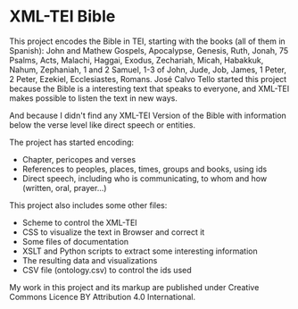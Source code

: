 # XML-TEI Bible

This project encodes the Bible in TEI, starting with the books (all of them in Spanish): John and Mathew Gospels, Apocalypse, Genesis, Ruth, Jonah, 75 Psalms, Acts, Malachi, Haggai, Exodus, Zechariah, Micah, Habakkuk, Nahum, Zephaniah, 1 and 2 Samuel, 1-3 of John, Jude, Job, James, 1 Peter, 2 Peter, Ezekiel, Ecclesiastes, Romans. José Calvo Tello started this project because the Bible is a interesting text that speaks to everyone, and XML-TEI makes possible to listen the text in new ways. 

And because I didn't find any XML-TEI Version of the Bible with information below the verse level like direct speech or entities.

The project has started encoding:
* Chapter, pericopes and verses
* References to peoples, places, times, groups and books, using ids
* Direct speech, including who is communicating, to whom and how (written, oral, prayer...)

This project also includes some other files:
* Scheme to control the XML-TEI
* CSS to visualize the text in Browser and correct it
* Some files of documentation
* XSLT and Python scripts to extract some interesting information
* The resulting data and visualizations
* CSV file (ontology.csv) to control the ids used

My work in this project and its markup are published under Creative Commons Licence BY Attribution 4.0 International.
